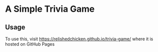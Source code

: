 # A Simple Trivia Game

## Usage
To use this, visit https://relishedchicken.github.io/trivia-game/ where it is hosted on GitHub Pages
